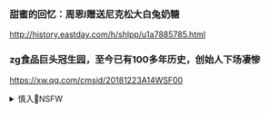 ### 甜蜜的回忆：周恩l赠送尼克松大白兔奶糖
http://history.eastday.com/h/shlpp/u1a7885785.html

### zg食品巨头冠生园，至今已有100多年历史，创始人下场凄惨
https://xw.qq.com/cmsid/20181223A14WSF00

<details><summary>慎入🔞NSFW</summary>

Not Safe For Work
<img src="https://upload.wikimedia.org/wikipedia/commons/thumb/d/d3/Biohazard_Symbol_Specification.png/210px-Biohazard_Symbol_Specification.png">

<details><summary><b>风险自理Use At Your Own Risk🈲</summary>

### 吃大白兔奶糖不应忘记跳楼自杀的冼冠生
https://www.backchina.com/blog/348710/article-333782.html

### 网友爆料:景区猴子蹬石头砸死游客 死者为大白兔奶
https://www.sohu.com/a/70867763_266768

</details>
</details>

